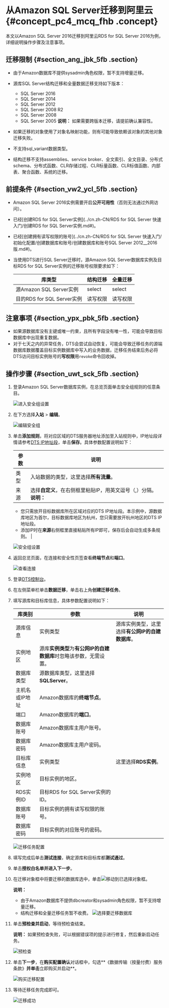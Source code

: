 # 从Amazon SQL Server迁移到阿里云 {#concept_pc4_mcq_fhb .concept}

本文以Amazon SQL Server 2016迁移到阿里云RDS for SQL Server 2016为例，详细说明操作步骤及注意事项。

## 迁移限制 {#section_ang_jbk_5fb .section}

-   由于Amazon数据库不提供sysadmin角色权限，暂不支持增量迁移。
-   源库SQL Server结构迁移和全量数据迁移支持如下版本：

    -   SQL Server 2016
    -   SQL Server 2014
    -   SQL Server 2012
    -   SQL Server 2008 R2
    -   SQL Server 2008
    -   SQL Server 2005
    **说明：** 如果需要跨版本迁移，请提前确认兼容性。

-   如果迁移的对象使用了对象名映射功能，则有可能导致依赖该对象的其他对象迁移失败。
-   不支持sql\_variant数据类型。
-   结构迁移不支持assemblies、service broker、全文索引、全文目录、分布式schema、分布式函数、CLR存储过程、CLR标量函数、CLR标值函数、内部表、聚合函数、系统的迁移。

## 前提条件 {#section_vw2_ycl_5fb .section}

-   Amazon SQL Server 2016实例需要开启**公开可用性**（否则无法通过外网访问）。
-   已经[创建RDS for SQL Server实例](../cn.zh-CN/RDS for SQL Server 快速入门/创建RDS for SQL Server实例.md#)。
-   已经[创建拥有读写权限的账号](../cn.zh-CN/RDS for SQL Server 快速入门/初始化配置/创建数据库和账号/创建数据库和账号SQL Server 2012__2016版.md#)。
-   当使用DTS进行SQL Server迁移时，源Amazon SQL Server数据库实例及目标RDS for SQL Server实例的迁移账号权限要求如下：

    |库类型|结构迁移|全量迁移|
    |---|----|----|
    |源Amazon SQL Server实例|select|select|
    |目的RDS for SQL Server实例|读写权限|读写权限|


## 注意事项 {#section_ypx_pbk_5fb .section}

-   如果源数据库没有主键或唯一约束，且所有字段没有唯一性，可能会导致目标数据库中出现重复数据。
-   对于七天之内的异常任务，DTS会尝试自动恢复，可能会导致迁移任务的源端数据库数据覆盖目标实例数据库中写入的业务数据，迁移任务结束后务必将DTS访问目标实例账号的**写权限**用`revoke`命令回收掉。

## 操作步骤 {#section_uwt_sck_5fb .section}

1.  登录Amazon SQL Server数据库实例，在总览页面单击安全组规则的任意条目。

    ![进入安全组设置](http://static-aliyun-doc.oss-cn-hangzhou.aliyuncs.com/assets/img/150143/156523517441830_zh-CN.png)

2.  在下方选择**入站** \> **编辑**。

    ![编辑安全组](http://static-aliyun-doc.oss-cn-hangzhou.aliyuncs.com/assets/img/150143/156523517441840_zh-CN.png)

3.  单击**添加规则**，将对应区域的DTS服务器地址添加至入站规则中，IP地址段详情请参考[DTS IP地址段](https://help.aliyun.com/document_detail/84900.html)，单击**保存**。具体参数配置说明如下：

    |参数|说明|
    |--|--|
    |类型|入站数据的类型，这里选择**所有流量**。|
    |来源|选择**自定义**，在右侧框里粘贴IP，用英文逗号（,）分隔。 **说明：** 

    -   您只需放开目标数据库所在区域对应的DTS IP地址段。本示例中，源数据库地区为首尔，目标数据库地区为杭州，您只需要放开杭州地区的DTS IP地址段。
    -   添加IP时在**来源**右侧框里直接粘贴所有IP即可，保存后会自动生成多条规则。
 |

    ![安全组设置](http://static-aliyun-doc.oss-cn-hangzhou.aliyuncs.com/assets/img/150143/156523517441831_zh-CN.png)

4.  返回总览页面，在连接和安全性页签查看**终端节点**和**端口**。

    ![查看连接](http://static-aliyun-doc.oss-cn-hangzhou.aliyuncs.com/assets/img/150143/156523517541841_zh-CN.png)

5.  登录[DTS控制台](https://dts.console.aliyun.com/)。
6.  在左侧菜单栏单击**数据迁移**，单击右上角**创建迁移任务**。
7.  填写源库和目标库信息，具体参数配置说明如下：

    |库类别|参数|说明|
    |---|--|--|
    |源库信息|实例类型|源库实例类型，这里选择**有公网IP的自建数据库**。|
    |实例地区|源库**实例类型**为**有公网IP的自建数据库**时忽略该参数，无需设置。|
    |数据库类型|源数据库类型，这里选择**SQLServer**。|
    |主机名或IP地址|Amazon数据库的**终端节点**。|
    |端口|Amazon数据库的**端口**。|
    |数据库账号|Amazon数据库主用户账号。|
    |数据库密码|Amazon数据库主用户密码。|
    |目标库信息|实例类型|这里选择**RDS实例**。|
    |实例地区|目标实例的地区。|
    |RDS实例ID|目标RDS for SQL Server实例的ID。|
    |数据库账号|目标实例的拥有读写权限的账号。|
    |数据库密码|目标实例的对应账号的密码。|

    ![迁移任务配置](http://static-aliyun-doc.oss-cn-hangzhou.aliyuncs.com/assets/img/150143/156523517541842_zh-CN.png)

8.  填写完成后单击**测试连接**，确定源库和目标库都**测试通过**。
9.  单击**授权白名单并进入下一步**。
10. 在迁移对象框中将要迁移的数据库选中，单击![](http://static-aliyun-doc.oss-cn-hangzhou.aliyuncs.com/assets/img/63394/156523517531842_zh-CN.png)移动到已选择对象框。

    **说明：** 

    -   由于Amazon数据库不提供dbcreator和sysadmin角色权限，暂不支持增量迁移。
    -   结构迁移和全量迁移任务暂不收费。
    ![选择要迁移数据库](http://static-aliyun-doc.oss-cn-hangzhou.aliyuncs.com/assets/img/150143/156523517541843_zh-CN.png)

11. 单击**预检查并启动**，等待预检查结束。

    **说明：** 如果预检查失败，可以根据错误项的提示进行修复，然后重新启动任务。

    ![预检查](http://static-aliyun-doc.oss-cn-hangzhou.aliyuncs.com/assets/img/150143/156523517541845_zh-CN.png)

12. 单击**下一步**，在**购买配置确认**对话框中，勾选**《数据传输（按量付费）服务条款》**并单击**立即购买并启动**。

    ![购买迁移配置](http://static-aliyun-doc.oss-cn-hangzhou.aliyuncs.com/assets/img/150143/156523517641846_zh-CN.png)

13. 等待迁移任务完成即可。

    ![迁移成功](http://static-aliyun-doc.oss-cn-hangzhou.aliyuncs.com/assets/img/150143/156523517641847_zh-CN.png)


